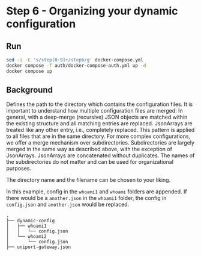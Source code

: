 # Step 6 - Organizing your dynamic configuration

## Run

```bash
sed -i -E 's/step[0-9]+/step6/g' docker-compose.yml
docker compose -f auth/docker-compose-auth.yml up -d
docker compose up
```

## Background

Defines the path to the directory which contains the configuration files. It is important to understand how multiple configuration files are merged: In general, with a deep-merge (recursive) JSON objects are matched within the existing structure and all matching entries are replaced. JsonArrays are treated like any other entry, i.e., completely replaced. This pattern is applied to all files that are in the same directory. For more complex configurations, we offer a merge mechanism over subdirectories. Subdirectories are largely merged in the same way as described above, with the exception of JsonArrays. JsonArrays are concatenated without duplicates. The names of the subdirectories do not matter and can be used for organizational purposes.

The directory name and the filename can be chosen to your liking.

In this example, config in the `whoami1` and `whoami` folders are appended. If there would be a `another.json` in the `whoami1` folder, the config in `config.json` and `another.json` would be replaced.

```text
.
├── dynamic-config
│   ├── whoami1
│   │   └── config.json
│   └── whoami2
│       └── config.json
├── uniport-gateway.json
```

